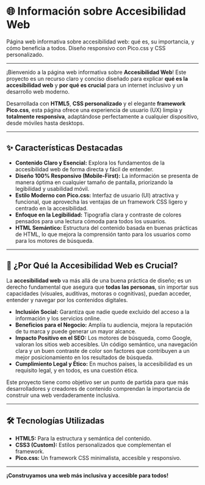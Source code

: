 # 🌐 Información sobre Accesibilidad Web
Página web informativa sobre accesibilidad web: qué es, su importancia, y cómo beneficia a todos. Diseño responsivo con Pico.css y CSS personalizado.

---

¡Bienvenido a la página web informativa sobre **Accesibilidad Web**! Este proyecto es un recurso claro y conciso diseñado para explicar **qué es la accesibilidad web** y **por qué es crucial** para un internet inclusivo y un desarrollo web moderno.

Desarrollada con **HTML5**, **CSS personalizado** y el elegante **framework Pico.css**, esta página ofrece una experiencia de usuario (UX) limpia y **totalmente responsiva**, adaptándose perfectamente a cualquier dispositivo, desde móviles hasta desktops.

---

## ✨ **Características Destacadas**

* **Contenido Claro y Esencial:** Explora los fundamentos de la accesibilidad web de forma directa y fácil de entender.
* **Diseño 100% Responsivo (Mobile-First):** La información se presenta de manera óptima en cualquier tamaño de pantalla, priorizando la legibilidad y usabilidad móvil.
* **Estilo Moderno con Pico.css:** Interfaz de usuario (UI) atractiva y funcional, que aprovecha las ventajas de un framework CSS ligero y centrado en la accesibilidad.
* **Enfoque en la Legibilidad:** Tipografía clara y contraste de colores pensados para una lectura cómoda para todos los usuarios.
* **HTML Semántico:** Estructura del contenido basada en buenas prácticas de HTML, lo que mejora la comprensión tanto para los usuarios como para los motores de búsqueda.

---

## 🎯 **¿Por Qué la Accesibilidad Web es Crucial?**

La **accesibilidad web** va más allá de una buena práctica de diseño; es un derecho fundamental que asegura que **todas las personas**, sin importar sus capacidades (visuales, auditivas, motoras o cognitivas), puedan acceder, entender y navegar por los contenidos digitales.

* **Inclusión Social:** Garantiza que nadie quede excluido del acceso a la información y los servicios online.
* **Beneficios para el Negocio:** Amplía tu audiencia, mejora la reputación de tu marca y puede generar un mayor alcance.
* **Impacto Positivo en el SEO:** Los motores de búsqueda, como Google, valoran los sitios web accesibles. Un código semántico, una navegación clara y un buen contraste de color son factores que contribuyen a un mejor posicionamiento en los resultados de búsqueda.
* **Cumplimiento Legal y Ético:** En muchos países, la accesibilidad es un requisito legal, y en todos, es una cuestión ética.

Este proyecto tiene como objetivo ser un punto de partida para que más desarrolladores y creadores de contenido comprendan la importancia de construir una web verdaderamente inclusiva.

---

## 🛠️ **Tecnologías Utilizadas**

* **HTML5:** Para la estructura y semántica del contenido.
* **CSS3 (Custom):** Estilos personalizados que complementan el framework.
* **Pico.css:** Un framework CSS minimalista, accesible y responsivo.

---

**¡Construyamos una web más inclusiva y accesible para todos!**
